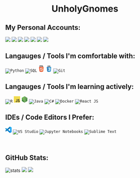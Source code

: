 <!-- This is commented out. -->
<h1 align="center">UnholyGnomes</h1>

## My Personal Accounts:
<p align="left">
<a href="https://www.twitch.tv/unholygnomes" target"blank_"><img src="https://img.shields.io/badge/Twitch-6441a5.svg?&style=for-the-badge&logo=twitch&logoColor=white"></a>
</a>
<a href="https://discord.com/users/158847100786835456" target"blank_"><img src="https://img.shields.io/badge/discord%20-7289DA.svg?&style=for-the-badge&logo=discord&logoColor=white"></a>
</a>
<a href="https://www.twitter.com/unholygnomes" target"blank_"><img src="https://img.shields.io/badge/twitter-00acee.svg?&style=for-the-badge&logo=twitter&logoColor=white"></a>
<a href="https://www.linkedin.com/in/zachary-glogowski-408762186/" target"blank_"><img src="https://img.shields.io/badge/Linkedin-0077b5.svg?&style=for-the-badge&logo=linkedin&logoColor=white"></a>
</a>
<a href="https://instagram.com/unholygnomes" target"blank_"><img src="https://img.shields.io/badge/INSTAGRAM%20-DC3175.svg?&style=for-the-badge&logo=instagram&logoColor=white"></a>
</a>
<a href="https://www.youtube.com/channel/UCmiSAGKfXQgBI7aI44PJfmw" target"blank_"><img src="https://img.shields.io/badge/YOUTUBE%20-DC3000.svg?&style=for-the-badge&logo=youtube&logoColor=white"></a>
<a href="https://stackoverflow.com/users/16534040/unholy-gnomes" target"blank_"><img src="https://img.shields.io/badge/stackoverflow%20-F67F51.svg?&style=for-the-badge&logo=stackoverflow&logoColor=white"></a>
</a>

</p>

## Langauges / Tools I'm comfortable with:
<code><img height="20" alt="Python" src="https://user-images.githubusercontent.com/88017200/153724650-9cac5de5-2bb8-4469-bf56-50f25bdc6a6b.png"></code>
<code><img height="20" alt="SQL" src="https://user-images.githubusercontent.com/88017200/153725205-5fb990ae-14b4-423f-bd90-135218cd6487.png"></code>
<code><img height="20" alt="HTML5" src="https://raw.githubusercontent.com/github/explore/80688e429a7d4ef2fca1e82350fe8e3517d3494d/topics/html/html.png"></code>
<code><img height="20" alt="CSS" src="https://raw.githubusercontent.com/github/explore/80688e429a7d4ef2fca1e82350fe8e3517d3494d/topics/css/css.png"></code>
<code><img height="20" alt="Git" src="https://user-images.githubusercontent.com/88017200/153730026-076a178d-5d14-4467-90a4-4220dc592f05.png"></code>


## Langauges / Tools I'm learning actively:
<code><img height="20" alt="R" src="https://user-images.githubusercontent.com/88017200/153733768-75bacd12-3478-4014-9ab8-efb34dd1e853.png"></code>
<code><img height="20" alt="JS" src="https://raw.githubusercontent.com/github/explore/80688e429a7d4ef2fca1e82350fe8e3517d3494d/topics/javascript/javascript.png"></code>
<code><img height="20" alt="NodeJS" src="https://raw.githubusercontent.com/github/explore/80688e429a7d4ef2fca1e82350fe8e3517d3494d/topics/nodejs/nodejs.png"></code>
<code><img height="20" alt="Java" src="https://user-images.githubusercontent.com/88017200/153724621-4665e451-1dbb-4b5b-950b-e46d055dd5f7.jpg"></code>
<code><img height="20" alt="C#" src="https://user-images.githubusercontent.com/88017200/153725179-8d3c887d-c005-4c5e-8bd9-b1d653f0e5e7.png"></code>
<code><img height="20" alt="Docker" src="https://user-images.githubusercontent.com/88017200/153732664-14e90e82-6811-41bb-9545-851d109555fc.png"></code>
<code><img height="20" alt="React JS" src="https://upload.wikimedia.org/wikipedia/commons/thumb/a/a7/React-icon.svg/1200px-React-icon.svg.png"></code>

## IDEs / Code Editors I Prefer:
<code><img height="20" alt="VS Code" src="https://raw.githubusercontent.com/github/explore/80688e429a7d4ef2fca1e82350fe8e3517d3494d/topics/visual-studio-code/visual-studio-code.png"></code>
<code><img height="20" alt="VS Studio" src="https://user-images.githubusercontent.com/88017200/153733821-ccce818f-2258-4bd5-bfc5-4fdfed5e71c9.png"></code>
<code><img height="20" alt="Jupyter Notebooks" src="https://user-images.githubusercontent.com/88017200/153725858-04338fb8-87a1-40ef-af5b-0f4223ffe593.png"></code>
<code><img height="20" alt="Sublime Text" src="https://user-images.githubusercontent.com/88017200/153727025-ddd0f4af-0376-4aec-b94f-4896b646ed7d.png"></code>

</br>

## GitHub Stats:
<p align="left">
   <img src="https://github-readme-stats.vercel.app/api?username=unholygnomes&count_private=true&show_icons=true&theme=dark&hide_border=true" width="%100" height="150px" alt="stats" />
   <img src="https://github-readme-stats.vercel.app/api/top-langs/?username=unholygnomes&layout=compact&theme=dark&hide_border=true" />
   <img src="https://komarev.com/ghpvc/?username=unholygnomes&color=dc143c"/>
